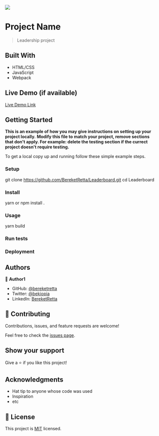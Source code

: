 ![](https://img.shields.io/badge/Microverse-blueviolet)

# Project Name

> Leadership project


## Built With

- HTML/CSS
- JavaScript
- Webpack

## Live Demo (if available)

[Live Demo Link](https://livedemo.com)


## Getting Started

**This is an example of how you may give instructions on setting up your project locally.**
**Modify this file to match your project, remove sections that don't apply. For example: delete the testing section if the currect project doesn't require testing.**


To get a local copy up and running follow these simple example steps.

### Setup
git clone https://github.com/BereketRetta/Leaderboard.git
cd Leaderboard
### Install
yarn or npm install .
### Usage
yarn build
### Run tests

### Deployment



## Authors

👤 **Author1**

- GitHub: [@bereketretta](https://github.com/BereketRetta)
- Twitter: [@bekiopia](https://twitter.com/bekiopia)
- LinkedIn: [BereketRetta](https://linkedin.com/in/bereket-retta)


## 🤝 Contributing

Contributions, issues, and feature requests are welcome!

Feel free to check the [issues page](../../issues/).

## Show your support

Give a ⭐️ if you like this project!

## Acknowledgments

- Hat tip to anyone whose code was used
- Inspiration
- etc

## 📝 License

This project is [MIT](./MIT.md) licensed.
